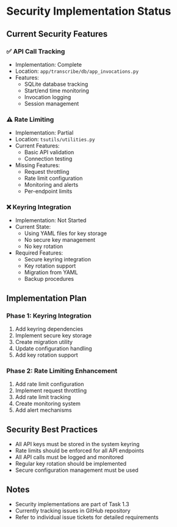 # Security Implementation Status

## Current Security Features

### ✅ API Call Tracking
- Implementation: Complete
- Location: `app/transcribe/db/app_invocations.py`
- Features:
  - SQLite database tracking
  - Start/end time monitoring
  - Invocation logging
  - Session management

### ⚠️ Rate Limiting
- Implementation: Partial
- Location: `tsutils/utilities.py`
- Current Features:
  - Basic API validation
  - Connection testing
- Missing Features:
  - Request throttling
  - Rate limit configuration
  - Monitoring and alerts
  - Per-endpoint limits

### ❌ Keyring Integration
- Implementation: Not Started
- Current State:
  - Using YAML files for key storage
  - No secure key management
  - No key rotation
- Required Features:
  - Secure keyring integration
  - Key rotation support
  - Migration from YAML
  - Backup procedures

## Implementation Plan

### Phase 1: Keyring Integration
1. Add keyring dependencies
2. Implement secure key storage
3. Create migration utility
4. Update configuration handling
5. Add key rotation support

### Phase 2: Rate Limiting Enhancement
1. Add rate limit configuration
2. Implement request throttling
3. Add rate limit tracking
4. Create monitoring system
5. Add alert mechanisms

## Security Best Practices
- All API keys must be stored in the system keyring
- Rate limits should be enforced for all API endpoints
- All API calls must be logged and monitored
- Regular key rotation should be implemented
- Secure configuration management must be used

## Notes
- Security implementations are part of Task 1.3
- Currently tracking issues in GitHub repository
- Refer to individual issue tickets for detailed requirements